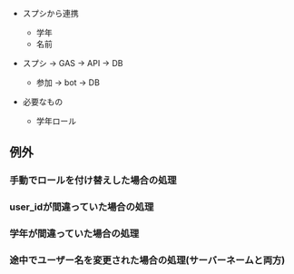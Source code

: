 - スプシから連携
  - 学年
  - 名前
- スプシ → GAS → API → DB
  - 参加 → bot → DB

- 必要なもの
  - 学年ロール

## 例外
### 手動でロールを付け替えした場合の処理

### user_idが間違っていた場合の処理

### 学年が間違っていた場合の処理

### 途中でユーザー名を変更された場合の処理(サーバーネームと両方)
